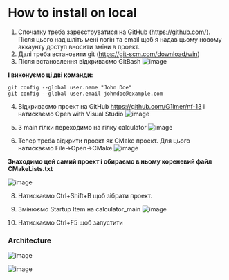 # How to install on local #

1. Спочатку треба зареєструватися на GitHub (https://github.com/). Після цього надішліть мені логін та email щоб я надав цьому новому аккаунту доступ вносити зміни в проект.
2. Далі треба встановити git (https://git-scm.com/download/win)
3. Після встановлення відкриваємо GitBash
![image](https://github.com/G1lmer/nf-13/assets/32224361/4289dc34-38dc-4ceb-8889-a6b9a55100ca)

**І виконуємо ці дві команди:**
```
git config --global user.name "John Doe"
git config --global user.email johndoe@example.com
```
4. Відкриваємо проект на GitHub https://github.com/G1lmer/nf-13 і натискаємо Open with Visual Studio
![image](https://github.com/G1lmer/nf-13/assets/32224361/818641d9-1e29-4fca-bd86-ea74b4792a0d)

6. З main гілки переходимо на гілку calculator
   ![image](https://github.com/G1lmer/nf-13/assets/32224361/a7a28abc-e752-43e4-8e4c-0e2d1eea1238)
   
7. Тепер треба відкрити проект як CMake проект. Для цього натискаємо File->Open->CMake
![image](https://github.com/G1lmer/nf-13/assets/32224361/ccc92c1b-2e5e-4cf8-b2ad-23ad90b9201b)

**Знаходимо цей самий проект і обираємо в ньому кореневий файл CMakeLists.txt**

![image](https://github.com/G1lmer/nf-13/assets/32224361/7a9002b7-fb51-47ef-97ae-37a675814102)

8. Натискаємо Ctrl+Shift+B щоб зібрати проект.
9. Змінюємо Startup Item на calculator_main
![image](https://github.com/G1lmer/nf-13/assets/32224361/2308f31c-43ea-436e-82f5-9b49fb115324)

11. Натискаємо Ctrl+F5 щоб запустити


### Architecture ###
![image](https://github.com/G1lmer/nf-13/assets/32224361/ab71b02d-1217-4001-8d35-b9537d1c15bb)

![image](https://github.com/G1lmer/nf-13/assets/32224361/677935a1-46cb-4465-b9cb-5213cca5d807)







